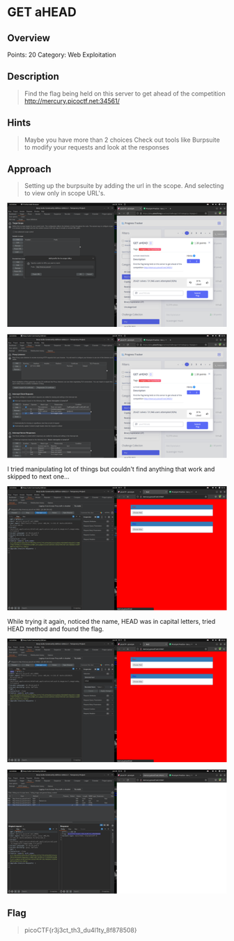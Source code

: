 # GET aHEAD

## Overview
Points: 20
Category: Web Exploitation

## Description
> Find the flag being held on this server to get ahead of the competition http://mercury.picoctf.net:34561/

## Hints
> Maybe you have more than 2 choices
> Check out tools like Burpsuite to modify your requests and look at the responses

## Approach
> Setting up the burpsuite by adding the url in the scope. And selecting to view only in scope URL's.

![](https://github.com/Akhilstaar/HackIT_22/blob/main/Assignment_2/NIKHIL%20MEENA%20ASSIGNMENT%202/Assets/Screenshot%20from%202022-06-20%2019-16-10.png)

![](https://github.com/Akhilstaar/HackIT_22/blob/main/Assignment_2/NIKHIL%20MEENA%20ASSIGNMENT%202/Assets/Screenshot%20from%202022-06-20%2019-16-28.png)


I tried manipulating lot of things but couldn't find anything that work and skipped to next one...

![](https://github.com/Akhilstaar/HackIT_22/blob/main/Assignment_2/NIKHIL%20MEENA%20ASSIGNMENT%202/Assets/Screenshot%20from%202022-06-20%2019-17-11.png)



While trying it again, noticed the name, HEAD was in capital letters, tried HEAD method and found the flag.



![](https://github.com/Akhilstaar/HackIT_22/blob/main/Assignment_2/NIKHIL%20MEENA%20ASSIGNMENT%202/Assets/Screenshot%20from%202022-06-20%2019-17-35.png)

![](https://github.com/Akhilstaar/HackIT_22/blob/main/Assignment_2/NIKHIL%20MEENA%20ASSIGNMENT%202/Assets/Screenshot%20from%202022-06-20%2019-18-02.png)

## Flag
> picoCTF{r3j3ct_th3_du4l1ty_8f878508}
